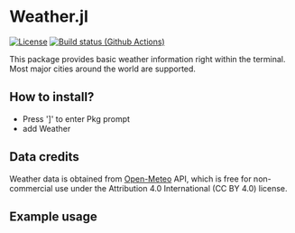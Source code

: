 # Weather.jl

[![License](http://img.shields.io/badge/license-MIT-brightgreen.svg?style=flat)](LICENSE.md)
[![Build status (Github Actions)](https://github.com/vnegi10/Weather.jl/workflows/CI/badge.svg)](https://github.com/vnegi10/Weather.jl/actions)

This package provides basic weather information right within the
terminal. Most major cities around the world are supported.

## How to install?

* Press ']' to enter Pkg prompt
* add Weather

## Data credits

Weather data is obtained from [Open-Meteo](https://open-meteo.com/en/docs) API,
which is free for non-commercial use under the Attribution 4.0 International (CC BY 4.0)
license.

## Example usage

